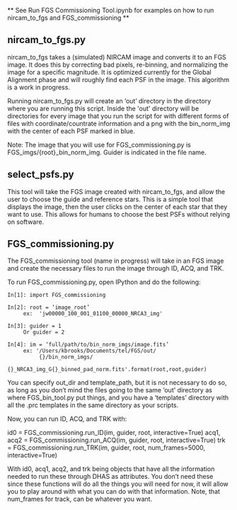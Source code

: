 ** See Run FGS Commissioning Tool.ipynb for examples on how to run nircam_to_fgs
and FGS_commissioning **

nircam_to_fgs.py
---------------
nircam_to_fgs takes a (simulated) NIRCAM image and converts it to an FGS image.
It does this by correcting bad pixels, re-binning, and normalizing the image for
a specific magnitude. It is optimized currently for the Global Alignment phase
and will roughly find each PSF in the image. This algorithm is a work in progress.

Running nircam_to_fgs.py will create an ‘out’ directory in the directory where
you are running this script. Inside the 'out' directory will be directories for
every image that you run the script for with different forms of files with
coordinate/countrate information and a png with the bin_norm_img with the center
of each PSF marked in blue.

Note: The image that you will use for FGS_commissioning.py is
FGS_imgs/{root}_bin_norm_img. Guider is indicated in the file name.


select_psfs.py
---------------
This tool will take the FGS image created with nircam_to_fgs, and allow the user
to choose the guide and reference stars. This is a simple tool that displays the
image, then the user clicks on the center of each star that they want to use.
This allows for humans to choose the best PSFs without relying on software. 

FGS_commissioning.py
--------------------
The FGS_commissioning tool (name in progress) will take in an FGS image and create
the necessary files to run the image through ID, ACQ, and TRK.

To run FGS_commissioning.py, open IPython and do the following:

```
In[1]: import FGS_commissioning

In[2]: root = ‘image_root’
     ex:  'jw00000_100_001_01100_00000_NRCA3_img'

In[3]: guider = 1
     Or guider = 2

In[4]: im = ‘full/path/to/bin_norm_imgs/image.fits’
     ex: '/Users/kbrooks/Documents/tel/FGS/out/
          {}/bin_norm_imgs/
          {}_NRCA3_img_G{}_binned_pad_norm.fits'.format(root,root,guider)
```

You can specify out_dir and template_path, but it is not necessary to do so, as
long as you don’t mind the files going to the same ‘out' directory as where
FGS_bin_tool.py put things, and you have a ‘templates’ directory with all the
.prc templates in the same directory as your scripts.

Now, you can run ID, ACQ, and TRK with:

id0 = FGS_commissioning.run_ID(im, guider, root, interactive=True)
acq1, acq2 = FGS_commissioning.run_ACQ(im, guider, root, interactive=True)
trk = FGS_commissioning.run_TRK(im, guider, root, num_frames=5000, interactive=True)

With id0, acq1, acq2, and trk being objects that have all the information needed
to run these through DHAS as attributes. You don’t need these since these
functions will do all the things you will need for now, it will allow you to
play around with what you can do with that information. Note, that num_frames
for track, can be whatever you want.
